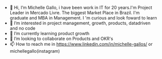 - 👋 Hi, I’m Michelle Gallo, i have been work in IT for 20 years.I'm Project Leader in Mercado Livre. The biggest Market Place in Brazil. I'm graduate and MBA in Management. I 'm curious and look foward to learn
- 👀 I’m interested in project management, growth, products, datadriven and no code
- 🌱 I’m currently learning product growth
- 💞️ I’m looking to collaborate on Products and OKR's
- 📫 How to reach me  in https://www.linkedin.com/in/michelle-gallos/ or michellegallo(instagram)

<!---
Mgallocampos/Mgallocampos is a ✨ special ✨ repository because its `README.md` (this file) appears on your GitHub profile.
You can click the Preview link to take a look at your changes.
--->
